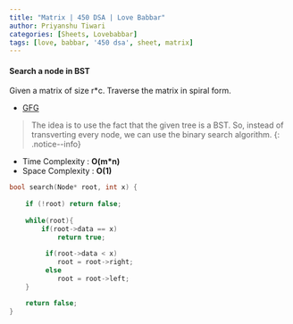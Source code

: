 ```yaml
---
title: "Matrix | 450 DSA | Love Babbar"
author: Priyanshu Tiwari
categories: [Sheets, Lovebabbar]
tags: [love, babbar, '450 dsa', sheet, matrix]
---
```


#### Search a node in BST

Given a matrix of size r*c. Traverse the matrix in spiral form.

* [GFG](https://practice.geeksforgeeks.org/problems/spirally-traversing-a-matrix-1587115621/1)

> The idea is to use the fact that the given tree is a BST. So, instead of transverting every node, we can use the binary search algorithm.
{: .notice--info}

* Time Complexity : **O(m*n)** 
* Space Complexity : **O(1)**

```cpp
bool search(Node* root, int x) {
    
    if (!root) return false;
    
    while(root){       
        if(root->data == x)
            return true;
        
         if(root->data < x)
            root = root->right;
         else
            root = root->left;   
    }

    return false;
}
```